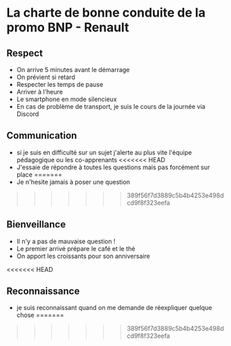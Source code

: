 # La charte de bonne conduite de la promo BNP - Renault

## Respect

- On arrive 5 minutes avant le démarrage
- On prévient si retard
- Respecter les temps de pause
- Arriver à l'heure
- Le smartphone en mode silencieux
- En cas de problème de transport, je suis le cours de la journée via Discord


## Communication
- si je suis en difficulté sur un sujet j'alerte au plus vite l'équipe pédagogique ou les co-apprenants
<<<<<<< HEAD
- J'essaie de répondre à toutes les questions mais pas forcément sur place
=======
- Je n'hesite jamais à poser une question
>>>>>>> 389f56f7d3889c5b4b4253e498dcd9f8f323eefa

## Bienveillance

- Il n'y a pas de mauvaise question !
- Le premier arrivé prépare le café et le thé
- On apport les croissants pour son anniversaire
   
<<<<<<< HEAD
## Reconnaissance

- je suis reconnaissant quand on me demande de réexpliquer quelque chose
=======
>>>>>>> 389f56f7d3889c5b4b4253e498dcd9f8f323eefa
